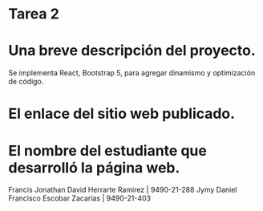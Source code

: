 # Tarea 2
# Una breve descripción del proyecto. 
Se implementa React, Bootstrap 5, para agregar dinamismo y optimización de código.
# El enlace del sitio web publicado.

# El nombre del estudiante que desarrolló la página web.
Francis Jonathan David Herrarte Ramirez | 9490-21-288
Jymy Daniel Francisco Escobar Zacarías  | 9490-21-403
